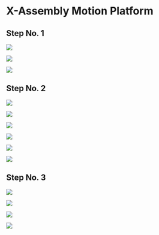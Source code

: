# X-Assembly Motion Platform

## Step No. 1

![](assets/x-axis/JB2e_x-axis-06.jpg)

![](assets/x-axis/JB2e_x-axis-07.jpg)

![](assets/x-axis/JB2e_x-axis-08.jpg)

## Step No. 2

![](assets/x-axis/JB2e_x-axis-09.jpg)

![](assets/x-axis/JB2e_x-axis-10.jpg)

![](assets/x-axis/JB2e_x-axis-11.jpg)

![](assets/x-axis/JB2e_x-axis-12.jpg)

![](assets/x-axis/JB2e_x-axis-13.jpg)

![](assets/x-axis/JB2e_x-axis-14.jpg)

## Step No. 3

![](assets/x-axis/JB2e_x-axis-15.jpg)

![](assets/x-axis/JB2e_x-axis-16.jpg)

![](assets/x-axis/JB2e_x-axis-17.jpg)

![](assets/x-axis/JB2e_x-axis-18.jpg)
